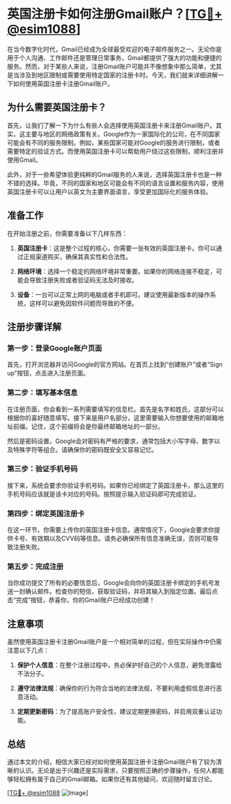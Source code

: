 # 英国注册卡如何注册Gmail账户？[[TG💪+ @esim1088](https://t.me/s/esim1088)]

在当今数字化时代，Gmail已经成为全球最受欢迎的电子邮件服务之一。无论你是用于个人沟通、工作邮件还是管理日常事务，Gmail都提供了强大的功能和便捷的服务。然而，对于某些人来说，注册Gmail账户可能并不像想象中那么简单，尤其是当涉及到地区限制或需要使用特定国家的注册卡时。今天，我们就来详细讲解一下如何使用英国注册卡注册Gmail账户。

## 为什么需要英国注册卡？

首先，让我们了解一下为什么有些人会选择使用英国注册卡来注册Gmail账户。其实，这主要与地区的网络政策有关。Google作为一家国际化的公司，在不同国家可能会有不同的服务限制。例如，某些国家可能对Google的服务进行限制，或者需要特定的验证方式。而使用英国注册卡可以帮助用户绕过这些限制，顺利注册并使用Gmail。

此外，对于一些希望体验更纯粹的Gmail服务的人来说，选择英国注册卡也是一种不错的选择。毕竟，不同的国家和地区可能会有不同的语言设置和服务内容，使用英国注册卡可以让用户以英文为主要界面语言，享受更加国际化的服务体验。

## 准备工作

在开始注册之前，你需要准备以下几样东西：

1. **英国注册卡**：这是整个过程的核心，你需要一张有效的英国注册卡。你可以通过正规渠道购买，确保其真实性和合法性。
   
2. **网络环境**：选择一个稳定的网络环境非常重要。如果你的网络连接不稳定，可能会导致注册失败或者验证码无法及时接收。

3. **设备**：一台可以正常上网的电脑或者手机即可。建议使用最新版本的操作系统，这样可以避免因软件问题而导致的不便。

## 注册步骤详解

### 第一步：登录Google账户页面

首先，打开浏览器并访问Google的官方网站。在首页上找到“创建账户”或者“Sign up”按钮，点击进入注册页面。

### 第二步：填写基本信息

在注册页面，你会看到一系列需要填写的信息栏。首先是名字和姓氏，这部分可以根据你的喜好随意填写。接下来是用户名部分，这里需要输入你想要使用的邮箱地址前缀。记住，这个前缀将会是你最终邮箱地址的一部分。

然后是密码设置，Google会对密码有严格的要求，通常包括大小写字母、数字以及特殊字符等组合。请确保你的密码既安全又容易记忆。

### 第三步：验证手机号码

接下来，系统会要求你验证手机号码。如果你已经绑定了英国注册卡，那么这里的手机号码应该就是该卡对应的号码。按照提示输入验证码即可完成验证。

### 第四步：绑定英国注册卡

在这一环节，你需要上传你的英国注册卡信息。通常情况下，Google会要求你提供卡号、有效期以及CVV码等信息。请务必确保所有信息准确无误，否则可能导致注册失败。

### 第五步：完成注册

当你成功提交了所有的必要信息后，Google会向你的英国注册卡绑定的手机号发送一封确认邮件。检查你的短信，获取验证码，并将其输入到指定位置。最后点击“完成”按钮，恭喜你，你的Gmail账户已经成功创建！

## 注意事项

虽然使用英国注册卡注册Gmail账户是一个相对简单的过程，但在实际操作中仍需注意以下几点：

1. **保护个人信息**：在整个注册过程中，务必保护好自己的个人信息，避免泄露给不法分子。
   
2. **遵守法律法规**：确保你的行为符合当地的法律法规，不要利用虚假信息进行恶意活动。

3. **定期更新密码**：为了提高账户安全性，建议定期更换密码，并启用双重认证功能。

## 总结

通过本文的介绍，相信大家已经对如何使用英国注册卡注册Gmail账户有了较为清晰的认识。无论是出于兴趣还是实际需求，只要按照正确的步骤操作，任何人都能够轻松拥有属于自己的Gmail邮箱。如果你还有其他疑问，欢迎随时留言讨论。

[[TG💪+ @esim1088](https://t.me/s/esim1088) ![Image](https://i.postimg.cc/4NQfJmqS/Snipaste-2025-05-13-00-14-12.png)]